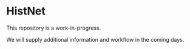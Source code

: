 # HistNet

This repository is a work-in-progress.

We will supply additional information and workflow in the coming days.
